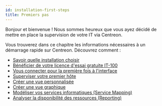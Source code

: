 ```yaml
---
id: installation-first-steps
title: Premiers pas
---
```


Bonjour et bienvenue ! Nous sommes heureux que vous ayez décidé de mettre en place la
supervision de votre IT via Centreon.

Vous trouverez dans ce chapitre les informations nécessaires à un démarrage rapide sur Centreon. Découvrez comment :

* [Savoir quelle installation choisir](which-install.md)
* [Bénéficier de votre licence d'essai gratuite IT-100](IT100.md)
* [Vous connecter pour la première fois à l'interface](interface.md)
* [Superviser votre premier hôte](first-supervision.md)
* [Créer une vue personnalisée](create-custom-view.md)
* [Créer une vue graphique](create-graphical-view.md)
* [Modéliser vos services informatiques (Service Mapping)](model-it-services.md)
* [Analyser la disponibilité des ressources (Reporting)](analyze-resources-availability.md)
